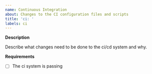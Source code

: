 ```yaml
---
name: Continuous Integration
about: Changes to the CI configuration files and scripts
title: 'ci: '
labels: ci
---
```


**Description**

Describe what changes need to be done to the ci/cd system and why.

**Requirements**

- [ ] The ci system is passing
